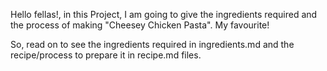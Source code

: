 Hello fellas!, in this Project, I am going to give the ingredients required and the process of making "Cheesey Chicken Pasta". My favourite! 

So, read on to see the ingredients required in ingredients.md and the recipe/process to prepare it in recipe.md files.